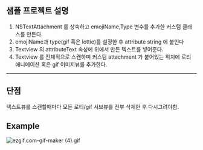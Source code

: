 ## 샘플 **프로젝트 설명**

1. NSTextAttachment 를 상속하고 emojiName,Type 변수를 추가한 커스텀 클래스를 만든다.
2. emojiName과 type(gif 혹은 lottie)를 설정한 후 attribute string 에 붙인다
3. Textview 의 attributeText 속성에 위에서 만든 텍스트를 넣어준다.
4. Textview 를 전체적으로 스캔하며 커스텀 attachment 가 붙어있는 위치에 로티 애니메이션 혹은 gif 이미지뷰를 추가한다. 

---

## 단점

텍스트뷰를 스캔할때마다 모든 로티/gif 서브뷰를 전부 삭제한 후 다시그려야함.

## Example

![ezgif.com-gif-maker (4).gif](https://s3-us-west-2.amazonaws.com/secure.notion-static.com/feaf56cd-46bc-4106-9cb1-19057767998a/ezgif.com-gif-maker_(4).gif)
  
    

